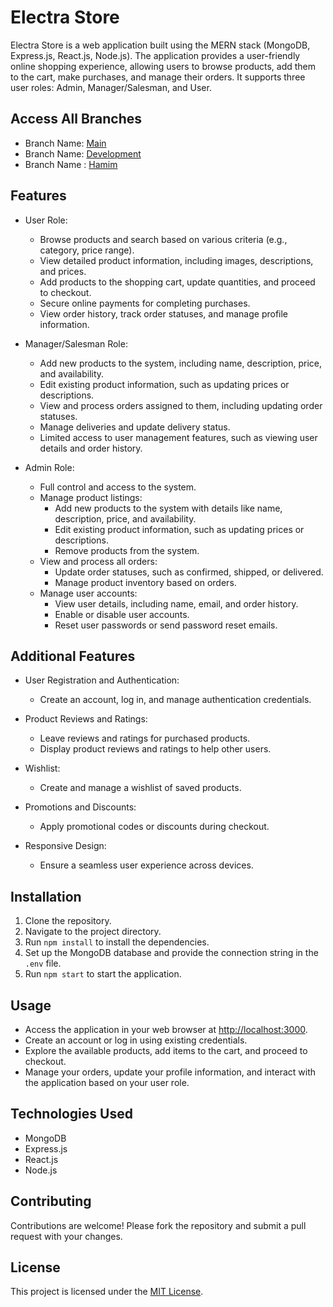 # Electra Store

Electra Store is a web application built using the MERN stack (MongoDB, Express.js, React.js, Node.js). The application provides a user-friendly online shopping experience, allowing users to browse products, add them to the cart, make purchases, and manage their orders. It supports three user roles: Admin, Manager/Salesman, and User.


## Access All Branches

- Branch Name: [Main](https://electra-store-client.vercel.app/)
- Branch Name: [Development](https://electra-store-client-git-development-techninjas.vercel.app/)
- Branch Name : [Hamim](https://electra-store-client-git-hamim-techninjas.vercel.app/)



## Features

- User Role:
  - Browse products and search based on various criteria (e.g., category, price range).
  - View detailed product information, including images, descriptions, and prices.
  - Add products to the shopping cart, update quantities, and proceed to checkout.
  - Secure online payments for completing purchases.
  - View order history, track order statuses, and manage profile information.

- Manager/Salesman Role:
  - Add new products to the system, including name, description, price, and availability.
  - Edit existing product information, such as updating prices or descriptions.
  - View and process orders assigned to them, including updating order statuses.
  - Manage deliveries and update delivery status.
  - Limited access to user management features, such as viewing user details and order history.

- Admin Role:
  - Full control and access to the system.
  - Manage product listings:
    - Add new products to the system with details like name, description, price, and availability.
    - Edit existing product information, such as updating prices or descriptions.
    - Remove products from the system.
  - View and process all orders:
    - Update order statuses, such as confirmed, shipped, or delivered.
    - Manage product inventory based on orders.
  - Manage user accounts:
    - View user details, including name, email, and order history.
    - Enable or disable user accounts.
    - Reset user passwords or send password reset emails.

## Additional Features

- User Registration and Authentication:
  - Create an account, log in, and manage authentication credentials.

- Product Reviews and Ratings:
  - Leave reviews and ratings for purchased products.
  - Display product reviews and ratings to help other users.

- Wishlist:
  - Create and manage a wishlist of saved products.

- Promotions and Discounts:
  - Apply promotional codes or discounts during checkout.

- Responsive Design:
  - Ensure a seamless user experience across devices.

## Installation

1. Clone the repository.
2. Navigate to the project directory.
3. Run `npm install` to install the dependencies.
4. Set up the MongoDB database and provide the connection string in the `.env` file.
5. Run `npm start` to start the application.

## Usage

- Access the application in your web browser at [http://localhost:3000](http://localhost:3000).
- Create an account or log in using existing credentials.
- Explore the available products, add items to the cart, and proceed to checkout.
- Manage your orders, update your profile information, and interact with the application based on your user role.

## Technologies Used

- MongoDB
- Express.js
- React.js
- Node.js

## Contributing

Contributions are welcome! Please fork the repository and submit a pull request with your changes.

## License

This project is licensed under the [MIT License](LICENSE).
